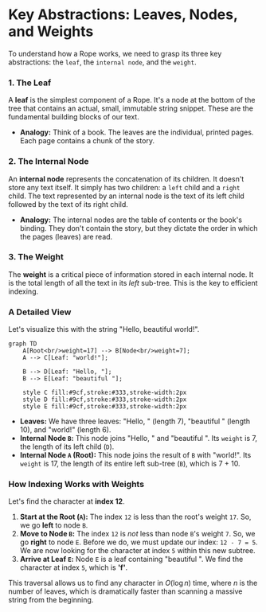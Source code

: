 # Key Abstractions: Leaves, Nodes, and Weights

To understand how a Rope works, we need to grasp its three key abstractions: the `leaf`, the `internal node`, and the `weight`.

### 1. The Leaf

A **leaf** is the simplest component of a Rope. It's a node at the bottom of the tree that contains an actual, small, immutable string snippet. These are the fundamental building blocks of our text.

*   **Analogy:** Think of a book. The leaves are the individual, printed pages. Each page contains a chunk of the story.

### 2. The Internal Node

An **internal node** represents the concatenation of its children. It doesn't store any text itself. It simply has two children: a `left` child and a `right` child. The text represented by an internal node is the text of its left child followed by the text of its right child.

*   **Analogy:** The internal nodes are the table of contents or the book's binding. They don't contain the story, but they dictate the order in which the pages (leaves) are read.

### 3. The Weight

The **weight** is a critical piece of information stored in each internal node. It is the total length of all the text in its *left* sub-tree. This is the key to efficient indexing.

### A Detailed View

Let's visualize this with the string "Hello, beautiful world!".

```mermaid
graph TD
    A[Root<br/>weight=17] --> B[Node<br/>weight=7];
    A --> C[Leaf: "world!"];

    B --> D[Leaf: "Hello, "];
    B --> E[Leaf: "beautiful "];

    style C fill:#9cf,stroke:#333,stroke-width:2px
    style D fill:#9cf,stroke:#333,stroke-width:2px
    style E fill:#9cf,stroke:#333,stroke-width:2px
```

*   **Leaves:** We have three leaves: "Hello, " (length 7), "beautiful " (length 10), and "world!" (length 6).
*   **Internal Node `B`:** This node joins "Hello, " and "beautiful ". Its `weight` is 7, the length of its left child (`D`).
*   **Internal Node `A` (Root):** This node joins the result of `B` with "world!". Its `weight` is 17, the length of its entire left sub-tree (`B`), which is 7 + 10.

### How Indexing Works with Weights

Let's find the character at **index 12**.

1.  **Start at the Root (`A`):** The index `12` is less than the root's weight `17`. So, we go **left** to node `B`.
2.  **Move to Node `B`:** The index `12` is *not* less than node `B`'s weight `7`. So, we go **right** to node `E`. Before we do, we must update our index: `12 - 7 = 5`. We are now looking for the character at index `5` within this new subtree.
3.  **Arrive at Leaf `E`:** Node `E` is a leaf containing "beautiful ". We find the character at index `5`, which is **'f'**.

This traversal allows us to find any character in $O(\log n)$ time, where *n* is the number of leaves, which is dramatically faster than scanning a massive string from the beginning.